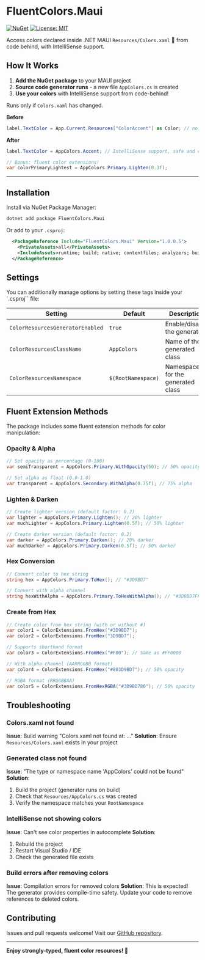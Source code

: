 # FluentColors.Maui

[![NuGet](https://img.shields.io/nuget/v/FluentColors.Maui.svg)](https://www.nuget.org/packages/FluentColors.Maui/)
[![License: MIT](https://img.shields.io/badge/License-MIT-yellow.svg)](https://opensource.org/licenses/MIT)

Access colors declared inside .NET MAUI `Resources/Colors.xaml` 🎨 from code behind, with IntelliSense support.

## How It Works

1. **Add the NuGet package** to your MAUI project
2. **Source code generator runs** - a new file `AppColors.cs` is created
3. **Use your colors** with IntelliSense support from code-behind!

Runs only if `Colors.xaml` has changed.

**Before**  
```csharp
label.TextColor = App.Current.Resources["ColorAccent"] as Color; // no IntelliSense, typos possible 
```

**After**
```csharp
label.TextColor = AppColors.Accent; // IntelliSense support, safe and clean

// Bonus: fluent color extensions!
var colorPrimaryLightest = AppColors.Primary.Lighten(0.3f);
```

---

## Installation

Install via NuGet Package Manager:

```bash
dotnet add package FluentColors.Maui
```

Or add to your `.csproj`:

```xml
  <PackageReference Include="FluentColors.Maui" Version="1.0.0.5">
    <PrivateAssets>all</PrivateAssets>
    <IncludeAssets>runtime; build; native; contentfiles; analyzers; buildtransitive</IncludeAssets>
  </PackageReference>
```


## Settings

You can additionally manage options by setting these tags inside your `.csproj`` file:

| Setting | Default | Description |
|---------|---------|-------------|
| `ColorResourcesGeneratorEnabled` | `true` | Enable/disable the generator |
| `ColorResourcesClassName` | `AppColors` | Name of the generated class |
| `ColorResourcesNamespace` | `$(RootNamespace)` | Namespace for the generated class |



## Fluent Extension Methods

The package includes some fluent extension methods for color manipulation:

### Opacity & Alpha

```csharp
// Set opacity as percentage (0-100)
var semiTransparent = AppColors.Primary.WithOpacity(50); // 50% opacity

// Set alpha as float (0.0-1.0)
var transparent = AppColors.Secondary.WithAlpha(0.75f); // 75% alpha
```

### Lighten & Darken

```csharp
// Create lighter version (default factor: 0.2)
var lighter = AppColors.Primary.Lighten(); // 20% lighter
var muchLighter = AppColors.Primary.Lighten(0.5f); // 50% lighter

// Create darker version (default factor: 0.2)
var darker = AppColors.Primary.Darken(); // 20% darker
var muchDarker = AppColors.Primary.Darken(0.5f); // 50% darker
```

### Hex Conversion

```csharp
// Convert color to hex string
string hex = AppColors.Primary.ToHex(); // "#3D9BD7"

// Convert with alpha channel
string hexWithAlpha = AppColors.Primary.ToHexWithAlpha(); // "#3D9BD7FF"
```

### Create from Hex

```csharp
// Create color from hex string (with or without #)
var color1 = ColorExtensions.FromHex("#3D9BD7");
var color2 = ColorExtensions.FromHex("3D9BD7");

// Supports shorthand format
var color3 = ColorExtensions.FromHex("#F00"); // Same as #FF0000

// With alpha channel (AARRGGBB format)
var color4 = ColorExtensions.FromHex("#803D9BD7"); // 50% opacity

// RGBA format (RRGGBBAA)
var color5 = ColorExtensions.FromHexRGBA("#3D9BD780"); // 50% opacity
```



## Troubleshooting

### Colors.xaml not found
**Issue**: Build warning "Colors.xaml not found at: ..."
**Solution**: Ensure `Resources/Colors.xaml` exists in your project

### Generated class not found
**Issue**: "The type or namespace name 'AppColors' could not be found"
**Solution**:
1. Build the project (generator runs on build)
2. Check that `Resources/AppColors.cs` was created
3. Verify the namespace matches your `RootNamespace`

### IntelliSense not showing colors
**Issue**: Can't see color properties in autocomplete
**Solution**:
1. Rebuild the project
2. Restart Visual Studio / IDE
3. Check the generated file exists

### Build errors after removing colors
**Issue**: Compilation errors for removed colors
**Solution**: This is expected! The generator provides compile-time safety. Update your code to remove references to deleted colors.



## Contributing

Issues and pull requests welcome! Visit our [GitHub repository](https://github.com/taublast/FluentColors.Maui).

---

**Enjoy strongly-typed, fluent color resources! 🎨**
